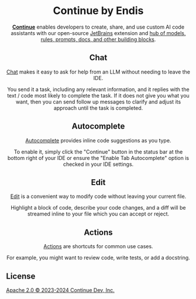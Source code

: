 <!-- Plugin description -->

<h1 align="center">Continue by Endis</h1>

<div align="center">

[**Continue**](https://docs.continue.dev) enables developers to create, share, and use custom AI code assistants with our open-source [JetBrains](https://plugins.jetbrains.com/plugin/22707-continue-extension) extension and [hub of models, rules, prompts, docs, and other building blocks](https://hub.continue.dev).

</div>

<div align="center">

## Chat

[Chat](https://continue.dev/docs/chat/how-to-use-it) makes it easy to ask for help from an LLM without needing to leave the IDE.

You send it a task, including any relevant information, and it replies with the text / code most likely to complete the task. If it does not give you what you want, then you can send follow up messages to clarify and adjust its approach until the task is completed.

## Autocomplete

[Autocomplete](https://continue.dev/docs/autocomplete/how-to-use-it) provides inline code suggestions as you type.

To enable it, simply click the "Continue" button in the status bar at the bottom right of your IDE or ensure the "Enable Tab Autocomplete" option is checked in your IDE settings.

## Edit

[Edit](https://continue.dev/docs/edit/how-to-use-it) is a convenient way to modify code without leaving your current file.

Highlight a block of code, describe your code changes, and a diff will be streamed inline to your file which you can accept or reject.

## Actions

[Actions](https://continue.dev/docs/actions/how-to-use-it) are shortcuts for common use cases.

For example, you might want to review code, write tests, or add a docstring.

</div>

## License

[Apache 2.0 © 2023-2024 Continue Dev, Inc.](./LICENSE)

<!-- Plugin description end -->
